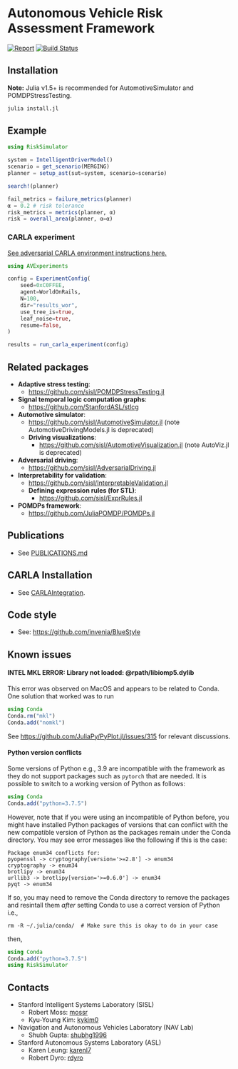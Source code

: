 # Autonomous Vehicle Risk Assessment Framework

[![Report](https://img.shields.io/badge/research-report-2d716f.svg)](http://web.stanford.edu/~mossr/pdf/Autonomous_Vehicle_Risk_Assessment.pdf)
[![Build Status](https://github.com/sisl/AutonomousRiskFramework/actions/workflows/CI.yml/badge.svg)](https://github.com/sisl/AutonomousRiskFramework/actions/workflows/CI.yml)

## Installation
**Note:** Julia v1.5+ is recommended for AutomotiveSimulator and POMDPStressTesting.

```julia
julia install.jl
```



## Example

```julia
using RiskSimulator

system = IntelligentDriverModel()
scenario = get_scenario(MERGING)
planner = setup_ast(sut=system, scenario=scenario)

search!(planner)

fail_metrics = failure_metrics(planner)
α = 0.2 # risk tolerance
risk_metrics = metrics(planner, α)
risk = overall_area(planner, α=α)
```

### CARLA experiment
[See adversarial CARLA environment instructions here.](./CARLAIntegration/adversarial_carla_env)


```julia
using AVExperiments

config = ExperimentConfig(
    seed=0xC0FFEE,
    agent=WorldOnRails,
    N=100,
    dir="results_wor",
    use_tree_is=true,
    leaf_noise=true,
    resume=false,
)

results = run_carla_experiment(config)
```


## Related packages
- **Adaptive stress testing**:
    - https://github.com/sisl/POMDPStressTesting.jl
- **Signal temporal logic computation graphs**:
    - https://github.com/StanfordASL/stlcg
- **Automotive simulator**:
    - https://github.com/sisl/AutomotiveSimulator.jl (note AutomotiveDrivingModels.jl is deprecated)
    - **Driving visualizations**:
        - https://github.com/sisl/AutomotiveVisualization.jl (note AutoViz.jl is deprecated)
- **Adversarial driving**:
    - https://github.com/sisl/AdversarialDriving.jl
- **Interpretability for validation**:
    - https://github.com/sisl/InterpretableValidation.jl
    - **Defining expression rules (for STL)**:
        - https://github.com/sisl/ExprRules.jl
- **POMDPs framework**:
    - https://github.com/JuliaPOMDP/POMDPs.jl


## Publications

- See [PUBLICATIONS.md](https://github.com/sisl/AutonomousRiskFramework/blob/master/PUBLICATIONS.md)


## CARLA Installation

- See [CARLAIntegration](https://github.com/sisl/AutonomousRiskFramework/tree/master/CARLAIntegration/adversarial_carla_env).

## Code style

- See: https://github.com/invenia/BlueStyle

## Known issues

#### INTEL MKL ERROR: Library not loaded: @rpath/libiomp5.dylib
This error was observed on MacOS and appears to be related to Conda.
One solution that worked was to run

```julia
using Conda
Conda.rm("mkl")
Conda.add("nomkl")
```
See https://github.com/JuliaPy/PyPlot.jl/issues/315 for relevant discussions.


#### Python version conflicts
Some versions of Python e.g., 3.9 are incompatible with the framework as they do not support packages such as `pytorch` that are needed.
It is possible to switch to a working version of Python as follows:
```julia
using Conda
Conda.add("python=3.7.5")
```
However, note that if you were using an incompatible of Python before, you might have installed Python packages of versions
that can conflict with the new compatible version of Python as the packages remain under the Conda directory.
You may see error messages like the following if this is the case:
```
Package enum34 conflicts for:
pyopenssl -> cryptography[version='>=2.8'] -> enum34
cryptography -> enum34
brotlipy -> enum34
urllib3 -> brotlipy[version='>=0.6.0'] -> enum34
pyqt -> enum34
```
If so, you may need to remove the Conda directory to remove the packages and resintall them *after* setting Conda to use a correct version of Python i.e.,
```shell
rm -R ~/.julia/conda/  # Make sure this is okay to do in your case
```
then,
```julia
using Conda
Conda.add("python=3.7.5")
using RiskSimulator
```


## Contacts
- Stanford Intelligent Systems Laboratory (SISL)
    - Robert Moss: [mossr](https://github.com/mossr)
    - Kyu-Young Kim: [kykim0](https://github.com/kykim0)
- Navigation and Autonomous Vehicles Laboratory (NAV Lab)
    - Shubh Gupta: [shubhg1996](https://github.com/shubhg1996)
- Stanford Autonomous Systems Laboratory (ASL)
    - Karen Leung: [karenl7](https://github.com/karenl7)
    - Robert Dyro: [rdyro](https://github.com/rdyro)
